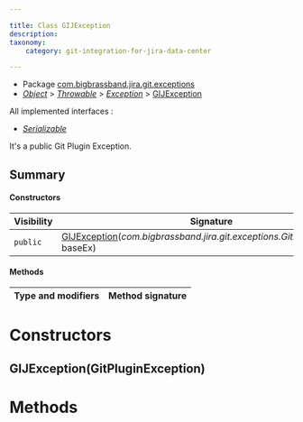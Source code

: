 ```yaml
---

title: Class GIJException
description:
taxonomy:
    category: git-integration-for-jira-data-center

---
```



* Package [com.bigbrassband.jira.git.exceptions](README.html)
*  *[Object](https://docs.oracle.com/javase/8/docs/api/java/lang/Object.html)*  >  *[Throwable](https://docs.oracle.com/javase/8/docs/api/java/lang/Throwable.html)*  >  *[Exception](https://docs.oracle.com/javase/8/docs/api/java/lang/Exception.html)*  > [GIJException](GIJException.html)

All implemented interfaces :
*  *[Serializable](https://docs.oracle.com/javase/8/docs/api/java/io/Serializable.html)* 

It's a public Git Plugin Exception.


## Summary
#### Constructors
| Visibility | Signature |
| --- | --- |
| `public` | [GIJException](#gijexceptiongitpluginexception)(*com.bigbrassband.jira.git.exceptions.GitPluginException* baseEx) |

#### Methods
| Type and modifiers | Method signature |
| --- | --- |



# Constructors
## GIJException(GitPluginException)





# Methods

